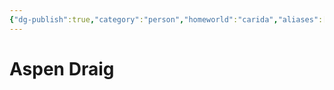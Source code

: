 ```yaml
---
{"dg-publish":true,"category":"person","homeworld":"carida","aliases":["Aspen","Commander Draig"],"tags":["commander"],"permalink":"/aspen-draig/","dgHomeLink":true,"dgPassFrontmatter":true}
---
```



# Aspen Draig

